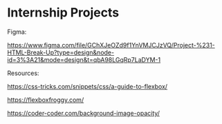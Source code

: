 # Internship Projects

Figma:

https://www.figma.com/file/GChXJeOZd9f1YnVMJCJzVQ/Project-%231-HTML-Break-Up?type=design&node-id=3%3A21&mode=design&t=qbA98LGqRp7LaDYM-1

Resources:

https://css-tricks.com/snippets/css/a-guide-to-flexbox/

https://flexboxfroggy.com/

https://coder-coder.com/background-image-opacity/
